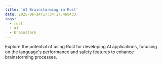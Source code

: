 ```yaml
---
title: 'AI Brainstorming in Rust'
date: 2025-06-24T17:34:17.468433
tags:
  - rust
  - ai
  - brainstorm
---
```


Explore the potential of using Rust for developing AI applications, focusing on the language's performance and safety features to enhance brainstorming processes.
